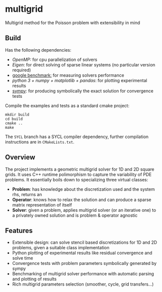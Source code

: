 # multigrid
Multigrid method for the Poisson problem with extensibility in mind


## Build
Has the following dependencies:
  * *OpenMP:* for cpu parallelization of solvers
  * *Eigen*: for direct solving of sparse linear systems (no particular version required)
  * [google benchmark:](github.com/google/benchmark) for measuring solvers performance
  * *python 3 + numpy + matplotlib + pandas*: for plotting experimental results
  * [sympy](https://www.sympy.org): for producing symbolically the exact solution for convergence tests

Compile the examples and tests as a standard cmake project:
```(bash)
mkdir build
cd build
cmake ..
make
```

The `SYCL` branch has a SYCL compiler dependency, further compilation instructions are in `CMakeLists.txt`.


## Overview
The project implements a geometric multigrid solver for 1D and 2D square grids. It uses C++ runtime polimorphism to capture the variability of PDE problems. It essentially boils down to specializing three virtual classes:
  * **Problem**: has knowledge about the discretization used and the system rhs, returns an
  * **Operator**: knows how to relax the solution and can produce a sparse matrix representation of itself
  * **Solver**: given a problem, applies multigrid solver (or an iterative one) to a privately owned solution and is problem & operator agnostic


## Features
  * Extensible design: can solve stencil based discretizations for 1D and 2D problems, given a suitable class implementation
  * Python plotting of experimental results like residual convergence and solve time
  * Convergence tests with problem parameters symbolically generated by sympy
  * Benchmarking of multigrid solver performance with automatic parsing and plotting of results
  * Rich multigrid parameters selection (smoother, cycle, grid transfers...)
